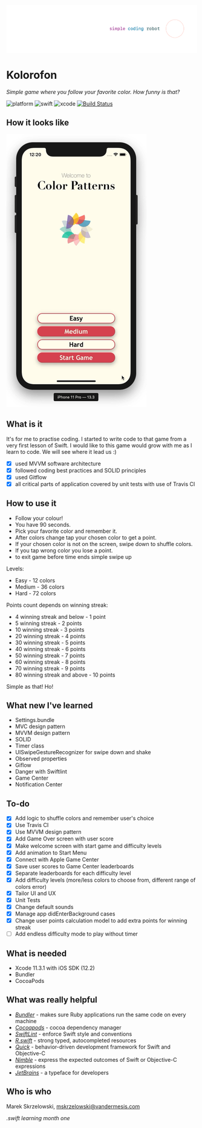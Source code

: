 ![logo](/Demo/logo.png)

# Kolorofon

*Simple game where you follow your favorite color. How funny is that?*

![platform](https://img.shields.io/badge/platform-iOS-green.svg)
![swift](https://img.shields.io/badge/swift-5.0-orange.svg)
![xcode](https://img.shields.io/badge/xcode-11.3.1-blue.svg)
[![Build Status](https://travis-ci.org/vandermesis/ColorPatterns.svg?branch=master)](https://travis-ci.org/vandermesis/ColorPatterns)

## How it looks like
![animation](/Demo/animation.gif)

## What is it

It's for me to practise coding. I started to write code to that game from a very first lesson of Swift.
I would like to this game would grow with me as I learn to code. We will see where it lead us :)

- [x] used MVVM software architecture 
- [x] followed coding best practices and SOLID principles
- [x] used Gitflow
- [x] all critical parts of application covered by unit tests with use of Travis CI

## How to use it

- Follow your colour! 
- You have 90 seconds. 
- Pick your favorite color and remember it. 
- After colors change tap your chosen color to get a point.
- If your chosen color is not on the screen, swipe down to shuffle colors.
- If you tap wrong color you lose a point.
- to exit game before time ends simple swipe up

Levels:
- Easy - 12 colors
- Medium - 36 colors
- Hard - 72 colors

Points count depends on winning streak:
- 4 winning streak and below - 1 point
- 5 winning streak - 2 points
- 10 winning streak - 3 points
- 20 winning streak - 4 points
- 30 winning streak - 5 points
- 40 winning streak - 6 points
- 50 winning streak - 7 points
- 60 winning streak - 8 points
- 70 winning streak - 9 points
- 80 winning streak and above - 10 points

Simple as that!
Ho!



## What new I've learned

- Settings.bundle
- MVC design pattern
- MVVM design pattern
- SOLID
- Timer class
- UISwipeGestureRecognizer for swipe down and shake
- Observed properties
- Giflow
- Danger with Swiftlint
- Game Center
- Notification Center

## To-do

- [x] Add logic to shuffle colors and remember user's choice
- [x] Use Travis CI
- [x] Use MVVM design pattern
- [x] Add Game Over screen with user score
- [x] Make welcome screen with start game and difficulty levels
- [x] Add animation to Start Menu
- [x] Connect with Apple Game Center
- [x] Save user scores to Game Center leaderboards
- [x] Separate leaderboards for each difficulty level
- [x] Add difficulty levels (more/less colors to choose from, different range of colors error)
- [x] Tailor UI and UX
- [x] Unit Tests
- [x] Change default sounds
- [x] Manage app didEnterBackground cases
- [x] Change user points calculation model to add extra points for winning streak
- [ ] Add endless difficulty mode to play without timer

## What is needed

- Xcode 11.3.1 with iOS SDK (12.2)
- Bundler
- CocoaPods

## What was really helpful

- *[Bundler](https://github.com/bundler/bundler)* - makes sure Ruby applications run the same code on every machine
- *[Cocoapods](https://cocoapods.org)* - cocoa dependency manager
- *[SwiftLint](https://github.com/realm/SwiftLint)* - enforce Swift style and conventions
- *[R.swift](https://github.com/mac-cain13/R.swift)* - strong typed, autocompleted resources
- *[Quick](https://github.com/Quick/Quick)* - behavior-driven development framework for Swift and Objective-C
- *[Nimble](https://github.com/Quick/Nimble)* - express the expected outcomes of Swift or Objective-C expressions
- *[JetBrains](https://www.jetbrains.com/lp/mono/)* - a typeface for developers

## Who is who

Marek Skrzelowski, mskrzelowski@vandermesis.com

*.swift learning month one*
